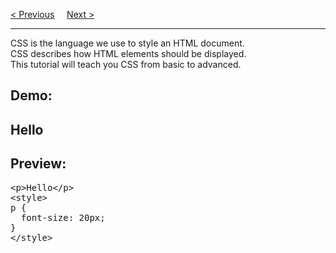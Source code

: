 <a href="https://bledy-guides.repl.co">&lt; Previous</a>
&nbsp;&nbsp;&nbsp;
<a href="/CSS/Introduction.md">Next &gt;</a>
<hr>
CSS is the language we use to style an HTML document.
<br>
CSS describes how HTML elements should be displayed.
<br>
This tutorial will teach you CSS from basic to advanced.
<p></p>
<h2>Demo:</h2>
<h2>Hello</h2>
<h2>Preview:</h2>
<pre>
&lt;p&gt;Hello&lt;/p&gt;
&lt;style&gt;
p {
  font-size: 20px;
}
&lt;/style&gt;
</pre>
